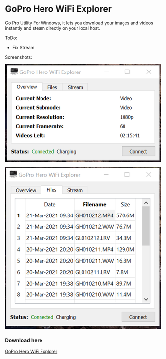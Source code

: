 # GoPro Hero WiFi Explorer
Go Pro Utility For Windows, it lets you download your images and videos instantly and steam directly on your local host.

ToDo:

* Fix Stream

Screenshots:


![](screens/1.png)


![](screens/2.png)


### Download here

[GoPro Hero WiFi Explorer](https://github.com/cristiangutzu/goProUtility/releases/latest)

